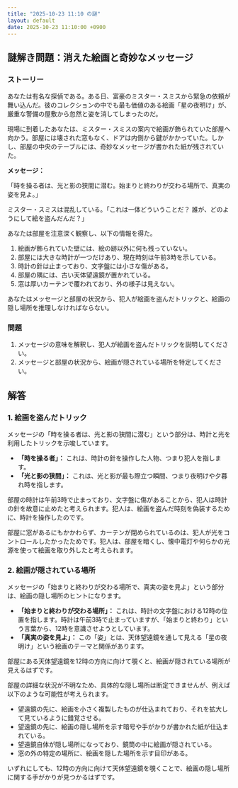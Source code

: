 ```yaml
---
title: "2025-10-23 11:10 の謎"
layout: default
date: 2025-10-23 11:10:00 +0900
---
```

## 謎解き問題：消えた絵画と奇妙なメッセージ

### ストーリー

あなたは有名な探偵である。ある日、富豪のミスター・スミスから緊急の依頼が舞い込んだ。彼のコレクションの中でも最も価値のある絵画「星の夜明け」が、厳重な警備の屋敷から忽然と姿を消してしまったのだ。

現場に到着したあなたは、ミスター・スミスの案内で絵画が飾られていた部屋へ向かう。部屋には壊された窓もなく、ドアは内側から鍵がかかっていた。しかし、部屋の中央のテーブルには、奇妙なメッセージが書かれた紙が残されていた。

**メッセージ：**

「時を操る者は、光と影の狭間に潜む。始まりと終わりが交わる場所で、真実の姿を見よ。」

ミスター・スミスは混乱している。「これは一体どういうことだ？ 誰が、どのようにして絵を盗んだんだ？」

あなたは部屋を注意深く観察し、以下の情報を得た。

1. 絵画が飾られていた壁には、絵の跡以外に何も残っていない。
2. 部屋には大きな時計が一つだけあり、現在時刻は午前3時を示している。
3. 時計の針は止まっており、文字盤には小さな傷がある。
4. 部屋の隅には、古い天体望遠鏡が置かれている。
5. 窓は厚いカーテンで覆われており、外の様子は見えない。

あなたはメッセージと部屋の状況から、犯人が絵画を盗んだトリックと、絵画の隠し場所を推理しなければならない。

### 問題

1. メッセージの意味を解釈し、犯人が絵画を盗んだトリックを説明してください。
2. メッセージと部屋の状況から、絵画が隠されている場所を特定してください。

## 解答

### 1. 絵画を盗んだトリック

メッセージの「時を操る者は、光と影の狭間に潜む」という部分は、時計と光を利用したトリックを示唆しています。

*   **「時を操る者」：** これは、時計の針を操作した人物、つまり犯人を指します。
*   **「光と影の狭間」：** これは、光と影が最も際立つ瞬間、つまり夜明けや夕暮れ時を指します。

部屋の時計は午前3時で止まっており、文字盤に傷があることから、犯人は時計の針を故意に止めたと考えられます。犯人は、絵画を盗んだ時刻を偽装するために、時計を操作したのです。

部屋に窓があるにもかかわらず、カーテンが閉められているのは、犯人が光をコントロールしたかったためです。犯人は、部屋を暗くし、懐中電灯や何らかの光源を使って絵画を取り外したと考えられます。

### 2. 絵画が隠されている場所

メッセージの「始まりと終わりが交わる場所で、真実の姿を見よ」という部分は、絵画の隠し場所のヒントになります。

*   **「始まりと終わりが交わる場所」：** これは、時計の文字盤における12時の位置を指します。時計は午前3時で止まっていますが、「始まりと終わり」という言葉から、12時を意識させようとしています。
*   **「真実の姿を見よ」：** この「姿」とは、天体望遠鏡を通して見える「星の夜明け」という絵画のテーマと関係があります。

部屋にある天体望遠鏡を12時の方向に向けて覗くと、絵画が隠されている場所が見えるはずです。

部屋の詳細な状況が不明なため、具体的な隠し場所は断定できませんが、例えば以下のような可能性が考えられます。

*   望遠鏡の先に、絵画を小さく複製したものが仕込まれており、それを拡大して見ているように錯覚させる。
*   望遠鏡の先に、絵画の隠し場所を示す暗号や手がかりが書かれた紙が仕込まれている。
*   望遠鏡自体が隠し場所になっており、鏡筒の中に絵画が隠されている。
*   窓の外の特定の場所に、絵画を隠した場所を示す目印がある。

いずれにしても、12時の方向に向けて天体望遠鏡を覗くことで、絵画の隠し場所に関する手がかりが見つかるはずです。
